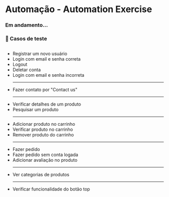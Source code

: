 ﻿<h1>Automação - Automation Exercise</h1>

### Em andamento...

### 🎯 Casos de teste
##
<ul>

<li>Registrar um novo usuário</li>
<li>Login com email e senha correta</li>
<li>Logout</li>
<li>Deletar conta</li>
<li>Login com email e senha incorreta</li>
<hr>
</ul>

<ul>
<li>Fazer contato por "Contact us"</li>
<hr>
<li>Verificar detalhes de um produto</li>
<li>Pesquisar um produto</li>
<hr>
<li>Adicionar produto no carrinho</li>
<li>Verificar produto no carrinho</li>
<li>Remover produto do carrinho</li>

<hr>
<li>Fazer pedido</li>
<li>Fazer pedido sem conta logada</li>
<li>Adicionar avaliação no produto</li>
<hr>
<li>Ver categorias de produtos</li>
<hr>
<li>Verificar funcionalidade do botão top </li>

</ul>